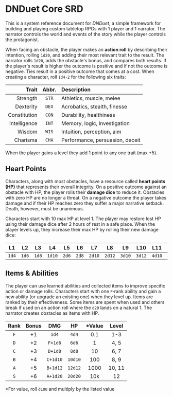 # DNDuet Core SRD
This is a system reference document for *DNDuet*, a simple framework for building and playing custom tabletop RPGs with 1 player and 1 narrator. The narrator controls the world and events of the story while the player controls the protagonist.

When facing an obstacle, the player makes an **action roll** by describing their intention, rolling `1d20`, and adding their most relevant trait to the result. The narrator rolls `1d20`, adds the obstacle's bonus, and compares both results. If the player's result is higher the outcome is positive and if not the outcome is negative. Ties result in a positive outcome that comes at a cost. When creating a character, roll `1d4‐2` for the following six traits:

| Trait | Abbr. | Description |
| ---:|:---:|:--- |
| Strength | `STR` | Athletics, muscle, melee |
| Dexterity | `DEX` | Acrobatics, stealth, finesse |
| Constitution | `CON` | Durability, healthiness |
| Intelligence | `INT` | Memory, logic, investigation |
| Wisdom | `WIS` | Intuition, perception, aim |
| Charisma | `CHA` | Performance, persuasion, deceit |

When the player gains a level they add 1 point to any one trait (max +5).

## Heart Points
Characters, along with most obstacles, have a resource called **heart points (HP)** that represents their overall integrity. On a positive outcome against an obstacle with HP, the player rolls their **damage dice** to reduce it. Obstacles with zero HP are no longer a threat. On a negative outcome the player takes damage and if their HP reaches zero they suffer a major narrative setback. Death, however, must be unanimous.

Characters start with 10 max HP at level 1. The player may restore lost HP using their damage dice after 2 hours of rest in a safe place. When the player levels up, they increase their max HP by rolling their new damage dice:

| L1 | L2 | L3 | L4 | L5 | L6 | L7 | L8 | L9 | L10 | L11 | L12 |
|:---:|:---:|:---:|:---:|:---:|:---:|:---:|:---:|:---:|:---:|:---:|:---:|
| `1d4` | `1d6` | `1d8` | `1d10` | `2d6` | `2d8` | `2d10` | `2d12` | `3d10` | `3d12` | `4d10` | `4d12` |

## Items & Abilities
The player can use learned abilities and collected items to improve specific action or damage rolls. Characters start with one `F`‐rank ability and gain a new ability (or upgrade an existing one) when they level up. Items are ranked by their effectiveness. Some items are spent when used and others break if used on an action roll where the `d20` lands on a natural 1. The narrator creates obstacles as items with HP.

| Rank | Bonus | DMG | HP | &#42;Value | Level |
|:---:|:---:|:---:|:---:|:---:|:---:|
| `F` | +1 | `1d4` | `4d4` | 0.1 | 1-3 |
| `D` | +2 | `F+1d6` | `6d6` | 1 | 4, 5 |
| `C` | +3 | `D+1d8` | `8d8` | 10 | 6, 7 |
| `B` | +4 | `C+1d10` | `10d10` | 100 | 8, 9 |
| `A` | +5 | `B+1d12` | `12d12` | 1000 | 10, 11 |
| `S` | +6 | `A+1d20` | `20d20` | 10k | 12 |

&#42;For value, roll `d100` and multiply by the listed value
